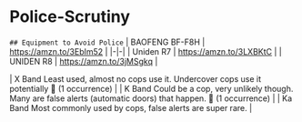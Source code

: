 # Police-Scrutiny

`## Equipment to Avoid Police`
| BAOFENG BF-F8H | https://amzn.to/3EbIm52 |
|-|-|
| Uniden R7 | https://amzn.to/3LXBKtC |
| UNIDEN R8 | https://amzn.to/3jMSgkq |


| X Band    Least used, almost no cops use it. Undercover cops use it potentially 👮 (1 occurrence) |
| K Band    Could be a cop, very unlikely though. Many are false alerts (automatic doors) that happen. 👮 (1 occurrence) |
| Ka Band    Most commonly used by cops, false alerts are super rare. |
